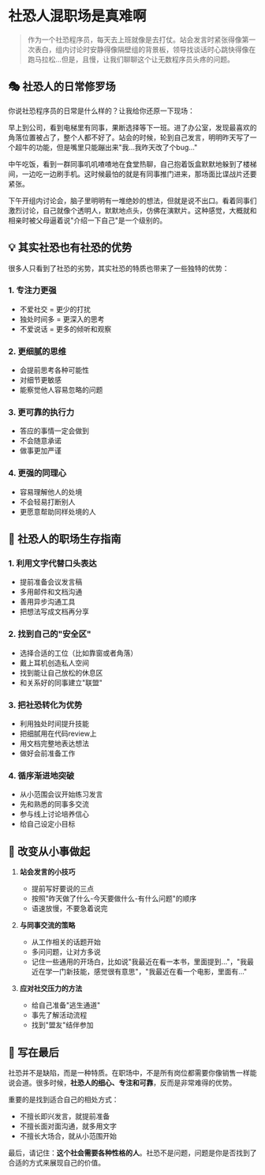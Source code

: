 # 社恐人混职场是真难啊

> 作为一个社恐程序员，每天去上班就像是去打仗。站会发言时紧张得像第一次表白，组内讨论时安静得像隔壁组的背景板，领导找谈话时心跳快得像在跑马拉松...但是，且慢，让我们聊聊这个让无数程序员头疼的问题。

## 🎭 社恐人的日常修罗场

你说社恐程序员的日常是什么样的？让我给你还原一下现场：

早上到公司，看到电梯里有同事，果断选择等下一班。进了办公室，发现最喜欢的角落位置被占了，整个人都不好了。站会的时候，轮到自己发言，明明昨天写了一个超牛的功能，但是嘴里只能蹦出来"我...我昨天改了个bug..."

中午吃饭，看到一群同事叽叽喳喳地在食堂热聊，自己抱着饭盒默默地躲到了楼梯间，一边吃一边刷手机。这时候最怕的就是有同事推门进来，那场面比谍战片还要紧张。

下午开组内讨论会，脑子里明明有一堆绝妙的想法，但就是说不出口。看着同事们激烈讨论，自己就像个透明人，默默地点头，仿佛在演默片。这种感觉，大概就和相亲时被父母逼着说"介绍一下自己"是一个级别的。

## 💡 其实社恐也有社恐的优势

很多人只看到了社恐的劣势，其实社恐的特质也带来了一些独特的优势：

### 1. 专注力更强
- 不爱社交 = 更少的打扰
- 独处时间多 = 更深入的思考
- 不爱说话 = 更多的倾听和观察

### 2. 更细腻的思维
- 会提前思考各种可能性
- 对细节更敏感
- 能察觉他人容易忽略的问题

### 3. 更可靠的执行力
- 答应的事情一定会做到
- 不会随意承诺
- 做事更加严谨

### 4. 更强的同理心
- 容易理解他人的处境
- 不会轻易打断别人
- 更愿意帮助同样处境的人

## 🌟 社恐人的职场生存指南

### 1. 利用文字代替口头表达
- 提前准备会议发言稿
- 多用邮件和文档沟通
- 善用异步沟通工具
- 把想法写成文档再分享

### 2. 找到自己的"安全区"
- 选择合适的工位（比如靠窗或者角落）
- 戴上耳机创造私人空间
- 找到能让自己放松的休息区
- 和关系好的同事建立"联盟"

### 3. 把社恐转化为优势
- 利用独处时间提升技能
- 把细腻用在代码review上
- 用文档完整地表达想法
- 做好会前准备工作

### 4. 循序渐进地突破
- 从小范围会议开始练习发言
- 先和熟悉的同事多交流
- 参与线上讨论培养信心
- 给自己设定小目标

## 🎯 改变从小事做起

1. **站会发言的小技巧**
   - 提前写好要说的三点
   - 按照"昨天做了什么-今天要做什么-有什么问题"的顺序
   - 语速放慢，不要急着说完

2. **与同事交流的策略**
   - 从工作相关的话题开始
   - 多问问题，让对方多说
   - 记住一些通用的开场白，比如说"我最近在看一本书，里面提到..."，"我最近在学一门新技能，感觉很有意思"，"我最近在看一个电影，里面有..."

3. **应对社交压力的方法**
   - 给自己准备"逃生通道"
   - 事先了解活动流程
   - 找到"盟友"结伴参加

## 💪 写在最后

社恐并不是缺陷，而是一种特质。在职场中，不是所有岗位都需要你像销售一样能说会道。很多时候，**社恐人的细心、专注和可靠**，反而是非常难得的优势。

重要的是找到适合自己的相处方式：
- 不擅长即兴发言，就提前准备
- 不擅长面对面沟通，就多用文字
- 不擅长大场合，就从小范围开始

最后，请记住：**这个社会需要各种性格的人**。社恐不是问题，问题是你是否找到了合适的方式来展现自己的价值。 